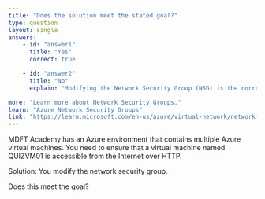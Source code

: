 ```yaml
---
title: "Does the solution meet the stated goal?"
type: question
layout: single
answers:
    - id: "answer1"
      title: "Yes"
      correct: true

    - id: "answer2"
      title: "No"
      explain: "Modifying the Network Security Group (NSG) is the correct solution to allow HTTP access to a virtual machine. NSGs contain security rules that control inbound and outbound traffic, and you can create a rule to allow inbound traffic on port 80 (HTTP) from the Internet to the VM."

more: "Learn more about Network Security Groups."
learn: "Azure Network Security Groups"
link: "https://learn.microsoft.com/en-us/azure/virtual-network/network-security-groups-overview"
---
```


MDFT Academy has an Azure environment that contains multiple Azure virtual machines. You need to ensure that a virtual machine named QUIZVM01 is accessible from the Internet over HTTP. 

Solution: You modify the network security group. 

Does this meet the goal?